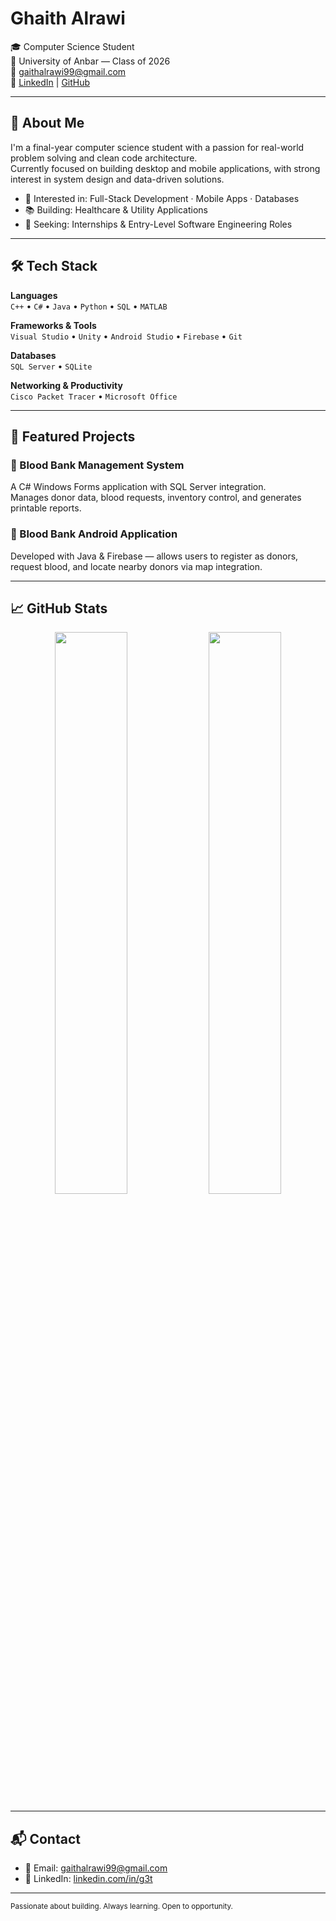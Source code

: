# Ghaith Alrawi

🎓 Computer Science Student  
📍 University of Anbar — Class of 2026  
📧 gaithalrawi99@gmail.com  
🔗 [LinkedIn](https://www.linkedin.com/in/g3t) | [GitHub](https://github.com/gbrw)

---

## 🧠 About Me

I'm a final-year computer science student with a passion for real-world problem solving and clean code architecture.  
Currently focused on building desktop and mobile applications, with strong interest in system design and data-driven solutions.

- 🧩 Interested in: Full-Stack Development · Mobile Apps · Databases  
- 📚 Building: Healthcare & Utility Applications  
- 🤝 Seeking: Internships & Entry-Level Software Engineering Roles

---

## 🛠️ Tech Stack

**Languages**  
`C++` • `C#` • `Java` • `Python` • `SQL` • `MATLAB`

**Frameworks & Tools**  
`Visual Studio` • `Unity` • `Android Studio` • `Firebase` • `Git`

**Databases**  
`SQL Server` • `SQLite`

**Networking & Productivity**  
`Cisco Packet Tracer` • `Microsoft Office`

---

## 🚀 Featured Projects

### 💉 Blood Bank Management System
A C# Windows Forms application with SQL Server integration.  
Manages donor data, blood requests, inventory control, and generates printable reports.

### 📱 Blood Bank Android Application  
Developed with Java & Firebase — allows users to register as donors, request blood, and locate nearby donors via map integration.

---

## 📈 GitHub Stats

<p align="center">
  <img src="https://github-readme-stats.vercel.app/api?username=gbrw&show_icons=true&theme=tokyonight" width="48%"/>
  <img src="https://github-readme-stats.vercel.app/api/top-langs/?username=gbrw&layout=compact&theme=tokyonight" width="48%"/>
</p>

---

## 📬 Contact

- 📧 Email: [gaithalrawi99@gmail.com](mailto:gaithalrawi99@gmail.com)  
- 💼 LinkedIn: [linkedin.com/in/g3t](https://www.linkedin.com/in/g3t)

---

<sub align="center">Passionate about building. Always learning. Open to opportunity.</sub>

